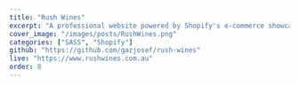 ```yaml
---
title: "Rush Wines"
excerpt: "A professional website powered by Shopify's e-commerce showcasing the finest selection of wines from Rush Wines."
cover_image: "/images/posts/RushWines.png"
categories: ["SASS", "Shopify"]
github: "https://github.com/gazjosef/rush-wines"
live: "https://www.rushwines.com.au"
order: 8
---
```

